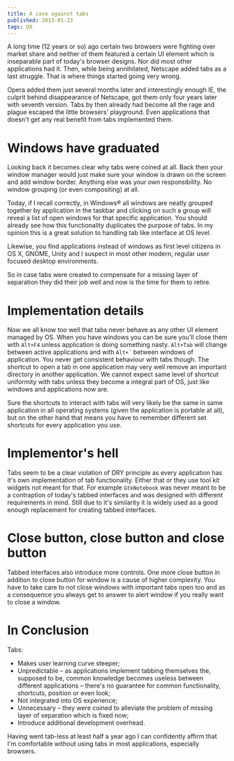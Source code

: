 ```yaml
---
title: A case against tabs
published: 2013-01-23
tags: UX
---
```


A long time (12 years or so) ago certain two browsers were fighting over
market share and neither of them featured a certain UI element which is
inseparable part of today's browser designs. Nor did most other applications
had it. Then, while being annihilated, Netscape added tabs as a last struggle.
That is where things started going very wrong.

Opera added them just several months later and interestingly enough IE, the
culprit behind disappearance of Netscape, got them only four years later with
seventh version. Tabs by then already had become all the rage and plague
escaped the little browsers' playground. Even applications that doesn't
get any real benefit from tabs implemented them.

# Windows have graduated

Looking back it becomes clear why tabs were coined at all. Back then your
window manager would just make sure your window is drawn on the screen and add
window border. Anything else was your own responsibility. No window grouping
(or even compositing) at all.

Today, if I recall correctly, in Windows® all windows are neatly grouped
together by application in the taskbar and clicking on such a group will reveal
a list of open windows for that specific application. You should already see
how this functionality duplicates the purpose of tabs. In my opinion this is a
great solution to handling tab like interface at OS level.

Likewise, you find applications instead of windows as first level citizens in
OS X, GNOME, Unity and I suspect in most other modern, regular user focused
desktop environments.

So in case tabs were created to compensate for a missing layer of separation
they did their job well and now is the time for them to retire.

# Implementation details

Now we all know too well that tabs never behave as any other UI element managed
by OS. When you have windows you can be sure you'll close them with `Alt+F4`
unless application is doing something nasty. `Alt+Tab` will change between
active applications and with `` Alt+` `` between windows of
application. You never get consistent behaviour with tabs though. The shortcut
to open a tab in one application may very well remove an important directory in
another application. We cannot expect same level of shortcut uniformity with
tabs unless they become a integral part of OS, just like windows and
applications now are.

Sure the shortcuts to interact with tabs will very likely be the same
in same application in all operating systems (given the application is portable
at all), but on the other hand that means you have to remember different
set shortcuts for every application you use.

# Implementor's hell

Tabs seem to be a clear violation of DRY principle as every application
has it's own implementation of tab functionality. Either that or they use
tool kit widgets not meant for that. For example `GtkNotebook` was never meant
to be a contraption of today's tabbed interfaces and was designed with
different requirements in mind. Still due to it's similarity it is widely used
as a good enough replacement for creating tabbed interfaces.

# Close button, close button and close button

Tabbed interfaces also introduce more controls. One more close button in
addition to close button for window is a cause of higher complexity.
You have to take care to not close windows with important tabs open too and
as a consequence you always get to answer to alert window if you really want
to close a window.

# In Conclusion

Tabs:

* Makes user learning curve steeper;
* Unpredictable – as applications implement tabbing themselves the, supposed
  to be, common knowledge becomes useless between different applications –
  there's no guarantee for common functionality, shortcuts, position or even
  look;
* Not integrated into OS experience;
* Unnecessary – they were coined to alleviate the problem of missing layer of
  separation which is fixed now;
* Introduce additional development overhead.

Having went tab-less at least half a year ago I can confidently affirm that
I'm comfortable without using tabs in most applications, especially browsers.
